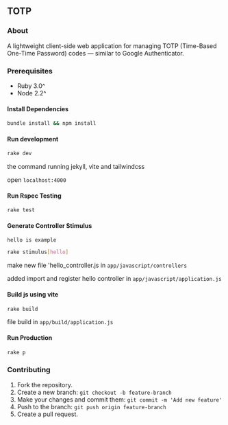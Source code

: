 ## TOTP 

### About
A lightweight client-side web application for managing TOTP (Time-Based One-Time Password) codes — similar to Google Authenticator.

### Prerequisites
- Ruby 3.0^
- Node 2.2^

#### Install Dependencies
```bash
bundle install && npm install
```

#### Run development
```bash
rake dev
```
the command running jekyll, vite and tailwindcss

open `localhost:4000`

#### Run Rspec Testing
```bash
rake test
```

#### Generate Controller Stimulus
`hello is example`
```bash
rake stimulus[hello]
```
make new file 'hello_controller.js in `app/javascript/controllers`

added import and register hello controller in `app/javascript/application.js`

#### Build js using vite
```bash
rake build
```
file build in `app/build/application.js` 

#### Run Production
```bash
rake p
```

### Contributing

1. Fork the repository.
2. Create a new branch: `git checkout -b feature-branch`
3. Make your changes and commit them: `git commit -m 'Add new feature'`
4. Push to the branch: `git push origin feature-branch`
5. Create a pull request.